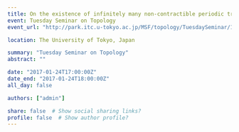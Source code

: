 ```yaml
---
title: On the existence of infinitely many non-contractible periodic trajectories in Hamiltonian dynamics on closed symplectic manifolds
event: Tuesday Seminar on Topology
event_url: "http://park.itc.u-tokyo.ac.jp/MSF/topology/TuesdaySeminar/16_2_e.html"

location: The University of Tokyo, Japan

summary: "Tuesday Seminar on Topology"
abstract: ""

date: "2017-01-24T17:00:00Z"
date_end: "2017-01-24T18:00:00Z"
all_day: false

authors: ["admin"]

share: false  # Show social sharing links?
profile: false  # Show author profile?
---
```

